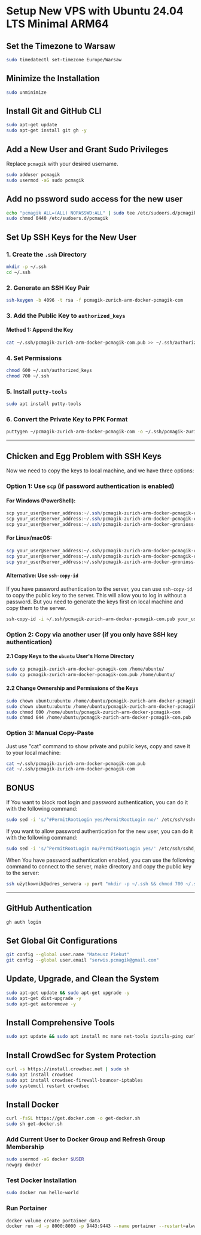 # Setup New VPS with Ubuntu 24.04 LTS Minimal ARM64

## Set the Timezone to Warsaw
```bash
sudo timedatectl set-timezone Europe/Warsaw
```

## Minimize the Installation
```bash
sudo unminimize
```

## Install Git and GitHub CLI
```bash
sudo apt-get update
sudo apt-get install git gh -y
```

## Add a New User and Grant Sudo Privileges
Replace `pcmagik` with your desired username.
```bash
sudo adduser pcmagik
sudo usermod -aG sudo pcmagik
```

## Add no pssword sudo access for the new user
```bash
echo "pcmagik ALL=(ALL) NOPASSWD:ALL" | sudo tee /etc/sudoers.d/pcmagik
sudo chmod 0440 /etc/sudoers.d/pcmagik
```

## Set Up SSH Keys for the New User

### 1. Create the `.ssh` Directory
```bash
mkdir -p ~/.ssh
cd ~/.ssh
```

### 2. Generate an SSH Key Pair
```bash
ssh-keygen -b 4096 -t rsa -f pcmagik-zurich-arm-docker-pcmagik-com
```

### 3. Add the Public Key to `authorized_keys`
#### Method 1: Append the Key
```bash
cat ~/.ssh/pcmagik-zurich-arm-docker-pcmagik-com.pub >> ~/.ssh/authorized_keys
```

### 4. Set Permissions
```bash
chmod 600 ~/.ssh/authorized_keys
chmod 700 ~/.ssh
```

### 5. Install `putty-tools`
```bash
sudo apt install putty-tools
```

### 6. Convert the Private Key to PPK Format
```bash
puttygen ~/pcmagik-zurich-arm-docker-pcmagik-com -o ~/.ssh/pcmagik-zurich-arm-docker-gronioss-pamagik-com.ppk
```
---
## Chicken and Egg Problem with SSH Keys
Now we need to copy the keys to local machine, and we have three options:
### Option 1: Use `scp` (if password authentication is enabled)
#### For Windows (PowerShell):
```powershell
scp your_user@server_address:~/.ssh/pcmagik-zurich-arm-docker-pcmagik-com C:\Users\YourUser\Downloads\
scp your_user@server_address:~/.ssh/pcmagik-zurich-arm-docker-pcmagik-com.pub C:\Users\YourUser\Downloads\
scp your_user@server_address:~/.ssh/pcmagik-zurich-arm-docker-gronioss-pamagik-com.ppk C:\Users\YourUser\Downloads\
```

#### For Linux/macOS:
```bash
scp your_user@server_address:~/.ssh/pcmagik-zurich-arm-docker-pcmagik-com ~/Downloads/
scp your_user@server_address:~/.ssh/pcmagik-zurich-arm-docker-pcmagik-com.pub ~/Downloads/
scp your_user@server_address:~/.ssh/pcmagik-zurich-arm-docker-gronioss-pamagik-com.ppk ~/Downloads/
```

#### Alternative: Use `ssh-copy-id`
If you have password authentication to the server, you can use `ssh-copy-id` to copy the public key to the server. This will allow you to log in without a password. But you need to generate the keys first on local machine and copy them to the server.
```bash
ssh-copy-id -i ~/.ssh/pcmagik-zurich-arm-docker-pcmagik-com.pub your_user@server_address
```

### Option 2: Copy via another user (if you only have SSH key authentication)
#### 2.1 Copy Keys to the `ubuntu` User's Home Directory
```bash
sudo cp pcmagik-zurich-arm-docker-pcmagik-com /home/ubuntu/
sudo cp pcmagik-zurich-arm-docker-pcmagik-com.pub /home/ubuntu/
```

#### 2.2 Change Ownership and Permissions of the Keys
```bash
sudo chown ubuntu:ubuntu /home/ubuntu/pcmagik-zurich-arm-docker-pcmagik-com
sudo chown ubuntu:ubuntu /home/ubuntu/pcmagik-zurich-arm-docker-pcmagik-com.pub
sudo chmod 600 /home/ubuntu/pcmagik-zurich-arm-docker-pcmagik-com
sudo chmod 644 /home/ubuntu/pcmagik-zurich-arm-docker-pcmagik-com.pub
```

### Option 3: Manual Copy-Paste
Just use "cat" command to show private and public keys, copy and save it to your local machine:
```bash
cat ~/.ssh/pcmagik-zurich-arm-docker-pcmagik-com.pub
cat ~/.ssh/pcmagik-zurich-arm-docker-pcmagik-com
```

## BONUS
If You want to block root login and password authentication, you can do it with the following command:
```bash
sudo sed -i 's/^#PermitRootLogin yes/PermitRootLogin no/' /etc/ssh/sshd_config && sudo sed -i 's/^PasswordAuthentication yes/PasswordAuthentication no/' /etc/ssh/sshd_config && sudo systemctl restart sshd
```
If you want to allow password authentication for the new user, you can do it with the following command:
```bash
sudo sed -i 's/^PermitRootLogin no/PermitRootLogin yes/' /etc/ssh/sshd_config && sudo sed -i 's/^PasswordAuthentication no/PasswordAuthentication yes/' /etc/ssh/sshd_config && sudo systemctl restart sshd
```
When You have password authentication enabled, you can use the following command to connect to the server, make directory and copy the public key to the server:
```bash
ssh użytkownik@adres_serwera -p port "mkdir -p ~/.ssh && chmod 700 ~/.ssh" && scp -P port ~/.ssh/lokalizacja/klucz.pub użytkownik@adres_serwera:~/.ssh/authorized_keys
```

---

## GitHub Authentication
```bash
gh auth login
```

## Set Global Git Configurations
```bash
git config --global user.name "Mateusz Piekut"
git config --global user.email "serwis.pcmagik@gmail.com"
```

## Update, Upgrade, and Clean the System
```bash
sudo apt-get update && sudo apt-get upgrade -y
sudo apt-get dist-upgrade -y
sudo apt-get autoremove -y
```

## Install Comprehensive Tools
```bash
sudo apt update && sudo apt install mc nano net-tools iputils-ping curl wget git htop tcpdump traceroute vim zip unzip neofetch ncat cifs-utils bash-completion hstr -y
```

## Install CrowdSec for System Protection
```bash
curl -s https://install.crowdsec.net | sudo sh
sudo apt install crowdsec
sudo apt install crowdsec-firewall-bouncer-iptables
sudo systemctl restart crowdsec
```

## Install Docker
```bash
curl -fsSL https://get.docker.com -o get-docker.sh
sudo sh get-docker.sh
```

### Add Current User to Docker Group and Refresh Group Membership
```bash
sudo usermod -aG docker $USER
newgrp docker
```

### Test Docker Installation
```bash
sudo docker run hello-world
```

### Run Portainer
```bash
docker volume create portainer_data
docker run -d -p 8000:8000 -p 9443:9443 --name portainer --restart=always -v /var/run/docker.sock:/var/run/docker.sock -v portainer_data:/data portainer/portainer-ce:latest
```